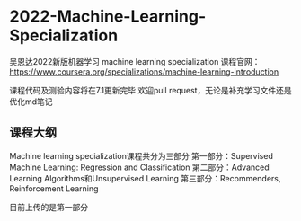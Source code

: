 # 2022-Machine-Learning-Specialization


吴恩达2022新版机器学习 machine learning specialization
课程官网：https://www.coursera.org/specializations/machine-learning-introduction  

课程代码及测验内容将在7.1更新完毕
欢迎pull request，无论是补充学习文件还是优化md笔记

## 课程大纲
Machine learning specialization课程共分为三部分
第一部分：Supervised Machine Learning: Regression and Classification
第二部分：Advanced Learning Algorithms和Unsupervised Learning
第三部分：Recommenders, Reinforcement Learning

目前上传的是第一部分

